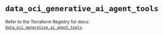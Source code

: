 # `data_oci_generative_ai_agent_tools`

Refer to the Terraform Registry for docs: [`data_oci_generative_ai_agent_tools`](https://registry.terraform.io/providers/oracle/oci/7.19.0/docs/data-sources/generative_ai_agent_tools).
